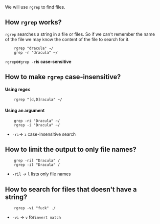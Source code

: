 We will use `rgrep` to find files.

## How `rgrep` works?
`rgrep` searches a string in a file or files.
So if we can't remember the name of the file we may know the content
of the file to search for it.

```
	rgrep "dracula" ~/
	grep -r "dracula" ~/
```
`rgrep`**or**`grep -r`**is case-sensitive**

## How to make `rgrep` case-insensitive?
#### Using regex
```
	rgrep "[d,D]racula" ~/
```

#### Using an argument
```
	grep -ri "Dracula" ~/
	rgrep -i "Dracula" ~/
```

- `-ri`-> `i` case-Insensitive search

## How to limit the output to only file names?
```
	grep -ril "Dracula" /
	rgrep -il "Dracula" /
```

- `-ril` -> `l` lists only file names



## How to search for files that doesn't have a string?

```
	rgrep -vi "fuck" ./
```

- `-vi` -> `v` for`invert match` 





